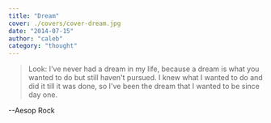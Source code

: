 ```yaml
---
title: "Dream"
cover: ./covers/cover-dream.jpg
date: "2014-07-15"
author: "caleb"
category: "thought"
---
```


> Look: I've never had a dream in my life, because a dream is what you wanted to do but still haven't pursued. I knew what I wanted to do and did it till it was done, so I've been the dream that I wanted to be since day one.

--Aesop Rock
